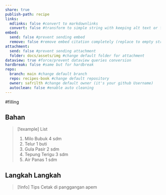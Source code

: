 ```yaml
---
share: true
publish-path: recipe
links:
  mdlinks: false #convert to markdownlinks 
  convert: false #transform to simple string with keeping alt text or file name/ title (it removes the  or []())
embed:
  send: false #prevent sending embed
  remove: false #remove embed citation completely (replace to empty string the ![[]] or ![]())
attachment: 
  send: false #prevent sending attachment
  folder: docs/assets/img #change default folder for attachment
dataview: true #force/prevent dataview queries conversion
hardbreak: false #same but for hardbreak
repo:
  branch: main #change default branch 
  repo: recipes-book #change default repository
  owner: safrilth #change default owner (it's your github Username)
  autoclean: false #enable auto cleaning
---
```

#filling
## Bahan

> [!example] List
> 1. Milo Bubuk 4 sdm
> 2. Telur 1 buti
> 3. Gula Pasir 2 sdm
> 4. Tepung Terigu 3 sdm
> 5. Air Panas 1 sdm

## Langkah Langkah

> [!info] Tips
> Cetak di panggangan apem
